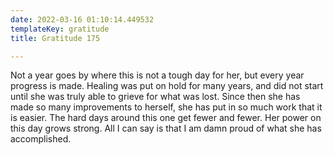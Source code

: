 ```yaml
---
date: 2022-03-16 01:10:14.449532
templateKey: gratitude
title: Gratitude 175

---
```


Not a year goes by where this is not a tough day for her, but every year
progress is made.  Healing was put on hold for many years, and did not
start until she was truly able to grieve for what was lost.  Since then
she has made so many improvements to herself, she has put in so much
work that it is easier.  The hard days around this one get fewer and
fewer.  Her power on this day grows strong.  All I can say is that I am
damn proud of what she has accomplished.
